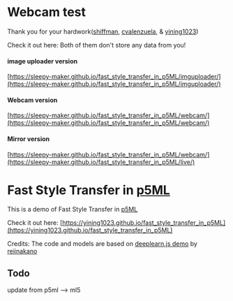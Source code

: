 # Webcam test

Thank you for your hardwork([shiffman](https://github.com/shiffman), [cvalenzuela](https://github.com/cvalenzuela), & [yining1023](https://github.com/yining1023))

Check it out here: Both of them don't store any data from you!  

#### image uploader version
[https://sleepy-maker.github.io/fast_style_transfer_in_p5ML/imguploader/](https://sleepy-maker.github.io/fast_style_transfer_in_p5ML/imguploader/)  
  

#### Webcam version
[https://sleepy-maker.github.io/fast_style_transfer_in_p5ML/webcam/](https://sleepy-maker.github.io/fast_style_transfer_in_p5ML/webcam/)  

#### Mirror version
[https://sleepy-maker.github.io/fast_style_transfer_in_p5ML/webcam/](https://sleepy-maker.github.io/fast_style_transfer_in_p5ML/live/)  


# Fast Style Transfer in [p5ML](https://github.com/ITPNYU/p5-deeplearn-js)
This is a demo of Fast Style Transfer in [p5ML](https://github.com/ITPNYU/p5-deeplearn-js)

Check it out here: [https://yining1023.github.io/fast_style_transfer_in_p5ML](https://yining1023.github.io/fast_style_transfer_in_p5ML)

Credits:
The code and models are based on [deeplearn.js demo](https://github.com/PAIR-code/deeplearnjs/tree/0608feadbd897bca6ec7abf3340515fe5f2de1c2/demos/fast-style-transfer) by [reiinakano](https://github.com/reiinakano) 


## Todo
update from p5ml --> ml5  
